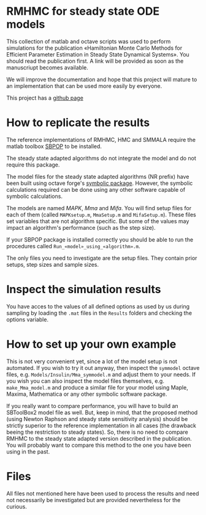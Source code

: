 RMHMC for steady state ODE models
=================================

This collection of matlab and octave scripts was used to perform
simulations for the publication «Hamiltonian Monte Carlo Methods for
Efficient Parameter Estimation in Steady State Dynamical Systems».
You should read the publication first. A link will be provided as soon
as the manuscriupt becomes available.

We will improve the documentation and hope that this project will
mature to an implementation that can be used more easily by everyone.

This project has a [github page](http://a-kramer.github.io/ode_rmhmc)

How to replicate the results
============================

The reference implementations of RMHMC, HMC and SMMALA require the
matlab toolbox [SBPOP](http://www.sbtoolbox2.org/main.php) to be
installed.

The steady state adapted algorithms do not integrate the model and do
not require this package.

The model files for the steady state adapted algorithms (NR prefix)
have been built using octave forge's [symbolic package](http://octave.sourceforge.net/symbolic/). 
However, the symbolic calculations required can be done using any other
software capable of symbolic calculations.

The models are named _MAPK_, _Mma_ and _Mifa_. You will find setup files for
each of them (called ```MAPKsetup.m```, ```MmaSetup.m``` and
```MifaSetup.m```). These files set variables that are not algorithm
specific. But some of the values may impact an algorithm's performance
(such as the step size).

If your SBPOP package is installed correctly you should be able to run
the procedures called ```Run_«model»_using_«algorithm».m```.

The only files you need to investigate are the setup files. They
contain prior setups, step sizes and sample sizes.

Inspect the simulation results
===============================

You have acces to the values of all defined options as used by us
during sampling by loading the ```.mat``` files in the ```Results```
folders and checking the options variable.

How to set up your own example
==============================

This is not very convenient yet, since a lot of the model setup is not
automated. If you wish to try it out anyway, then inspect the
```symmodel``` octave files, e.g. ```Models/Insulin/Mma_symmodel.m```
and adjust them to your needs. If you wish you can also inspect the
model files themselves, e.g. ```make_Mma_model.m``` and produce a
similar file for your model using Maple, Maxima, Mathematica or any
other symbolic software package.

If you really want to compare performance, you will have to build an
SBToolBox2 model file as well. But, keep in mind, that the proposed
method (using Newton Raphson and steady state sensitivity analysis)
should be strictly superior to the reference implementation in all
cases (the drawback beeing the restriction to steady states). So,
there is no need to compare RMHMC to the steady state adapted version
described in the publication. You will probably want to compare this
method to the one you have been using in the past.

Files
=====

All files not mentioned here have been used to process the results and
need not necessarily be investigated but are provided nevertheless for
the curious.